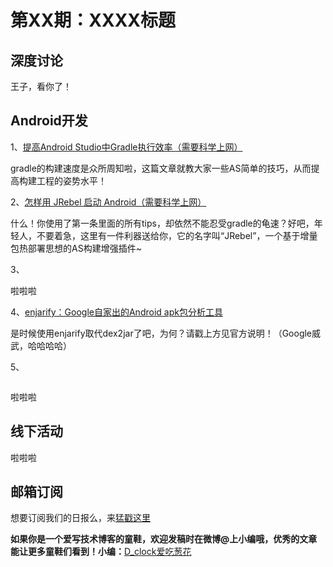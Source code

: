 # 第XX期：XXXX标题

## 深度讨论

[]()

王子，看你了！

## Android开发

1、[提高Android Studio中Gradle执行效率（需要科学上网）](https://medium.com/@erikhellman/boosting-the-performance-for-gradle-in-your-android-projects-6d5f9e4580b6#.uqq0ntvlz)

gradle的构建速度是众所周知啦，这篇文章就教大家一些AS简单的技巧，从而提高构建工程的姿势水平！

2、[怎样用 JRebel 启动 Android（需要科学上网）](https://medium.com/@shelajev/getting-started-with-jrebel-for-android-426633cde736#.omwuuqggn)

什么！你使用了第一条里面的所有tips，却依然不能忍受gradle的龟速？好吧，年轻人，不要着急，这里有一件利器送给你，它的名字叫“JRebel”，一个基于增量包热部署思想的AS构建增强插件~

3、[]()

啦啦啦

4、[enjarify：Google自家出的Android apk包分析工具](https://github.com/google/enjarify)

是时候使用enjarify取代dex2jar了吧，为何？请戳上方见官方说明！（Google威武，哈哈哈哈）

5、[]()

![]()

啦啦啦

## 线下活动

[]()

啦啦啦


## 邮箱订阅

想要订阅我们的日报么，来[猛戳这里](http://list.qq.com/cgi-bin/qf_invite?id=d469993d2c888e971c0fbb2309c4d84256968386b126b967)

**如果你是一个爱写技术博客的童鞋，欢迎发稿时在微博@上小编哦，优秀的文章能让更多童鞋们看到！小编：**[D_clock爱吃葱花](http://weibo.com/2480694892/profile?rightmod=1&wvr=6&mod=personinfo&is_all=1)
